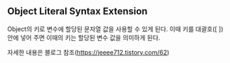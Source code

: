 ## Object Literal Syntax Extension

Object의 키로 변수에 할당된 문자열 값을 사용할 수 있게 된다. 이때 키를 대괄호([ ]) 안에 넣어 주면 이때의 키는 할당된 변수 값을 의미하게 된다.

자세한 내용은 블로그 참조(https://jeeee712.tistory.com/62)
